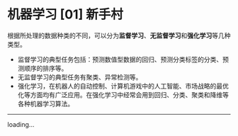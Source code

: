 # 机器学习 [01] 新手村

根据所处理的数据种类的不同，可以分为**监督学习**、**无监督学习**和**强化学习**等几种类型。

* 监督学习的典型任务包括：预测数值型数据的回归、预测分类标签的分类、预测顺序的排序等。
* 无监督学习的典型任务有聚类、异常检测等。
* 强化学习，在机器人的自动控制、计算机游戏中的人工智能、市场战略的最优化等方面均有广泛应用。在强化学习中经常会用到回归、分类、聚类和降维等各种机器学习算法。

---
loading...
